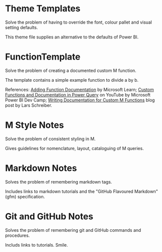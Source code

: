 # Theme Templates
Solve the problem of having to override the font, colour pallet and visual setting defaults.

This theme file supplies an alternative to the defaults of Power BI.

# FunctionTemplate
Solve the problem of creating a documented custom M function.

The template contains a simple example function to divide a by b. 

References: [Adding Function Documentation](https://learn.microsoft.com/en-us/power-query/handling-documentation) by Microsoft Learn; [Custom Functions and Documentation in Power Query](https://youtu.be/dJTh0FxcPnQ?si=M3hfXgcuyfnmOsJq) on YouTube by Microsoft Power BI Dev Camp; [Writing Documentation for Custom M Functions](https://ssbi-blog.de/blog/technical-topics-english/writing-documentation-for-custom-m-functions-part1/) blog post by Lars Schreiber.

# M Style Notes
Solve the problem of consistent styling in M.

Gives guidelines for nomenclature, layout, cataloguing of M queries.

# Markdown Notes
Solves the problem of remembering markdown tags.

Includes links to markdown tutorials and the "GitHub Flavoured Markdown" (gfm) specification.

# Git and GitHub Notes
Solves the problem of remembering git and GitHub commands and procedures.

Includs links to tutorials. Smile.
